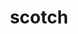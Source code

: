 ---
title: "scotch"
layout: cache
categories: [package, develop]
meta: {"compilers": ["gcc@11.4.0", "gcc@12.4.0", "intel-oneapi-compilers@2024.1.0", "intel-oneapi-compilers@2025.1.0"], "num_specs": 113, "num_specs_by_stack": {"aws-pcluster-neoverse_v1": 18, "aws-pcluster-x86_64_v4": 30, "e4s": 33, "e4s-neoverse-v2": 16, "e4s-oneapi": 16, "root": 113}, "oss": ["amzn2", "ubuntu22.04"], "platforms": ["linux"], "stacks": ["aws-pcluster-neoverse_v1", "aws-pcluster-x86_64_v4", "e4s", "e4s-neoverse-v2", "e4s-oneapi", "root"], "targets": ["neoverse_v1", "neoverse_v2", "x86_64_v3", "x86_64_v4"], "versions": ["6.0.9", "7.0.7"]}
spec_details: [{"compiler": "intel-oneapi-compilers@2025.1.0", "hash": "23qarafatj3bnd5b3djgh6ehjnhurbuq", "os": "ubuntu22.04", "platform": "linux", "size": "-", "stacks": ["e4s-oneapi", "root"], "target": "x86_64_v3", "variants": ["build_system=cmake", "build_type=Release", "+compression", "~esmumps", "generator=make", "~int64", "~ipo", "~metis", "+mpi", "~mpi_thread", "~noarch", "+shared", "+threads"], "versions": ["7.0.7"]}, {"compiler": "gcc@12.4.0", "hash": "2geffdlcauislpkz6jivjths7srrt7uv", "os": "amzn2", "platform": "linux", "size": "-", "stacks": ["aws-pcluster-neoverse_v1", "root"], "target": "neoverse_v1", "variants": ["build_system=makefile", "+compression", "~esmumps", "~int64", "~metis", "+mpi", "~mpi_thread", "~noarch", "+shared", "+threads"], "versions": ["6.0.9"]}, {"compiler": "intel-oneapi-compilers@2025.1.0", "hash": "2yj5wvaxxiyl6o6fjslcipddkatukiw7", "os": "ubuntu22.04", "platform": "linux", "size": "-", "stacks": ["e4s-oneapi", "root"], "target": "x86_64_v3", "variants": ["build_system=cmake", "build_type=Release", "+compression", "~esmumps", "generator=make", "~int64", "~ipo", "~metis", "+mpi", "~mpi_thread", "~noarch", "+shared", "+threads"], "versions": ["7.0.7"]}, {"compiler": "intel-oneapi-compilers@2024.1.0", "hash": "32sv2ut2mny54ienfrsbjkh2rpfrjvvd", "os": "amzn2", "platform": "linux", "size": "-", "stacks": ["aws-pcluster-x86_64_v4", "root"], "target": "x86_64_v3", "variants": ["build_system=makefile", "+compression", "~esmumps", "~int64", "~metis", "+mpi", "~mpi_thread", "~noarch", "+shared", "+threads"], "versions": ["6.0.9"]}, {"compiler": "gcc@11.4.0", "hash": "376dkl2s5diyc6p3zx2atbaumt736jxd", "os": "ubuntu22.04", "platform": "linux", "size": "-", "stacks": ["e4s-neoverse-v2", "root"], "target": "neoverse_v2", "variants": ["build_system=cmake", "build_type=Release", "+compression", "~esmumps", "generator=make", "~int64", "~ipo", "~metis", "+mpi", "~mpi_thread", "~noarch", "+shared", "+threads"], "versions": ["7.0.7"]}, {"compiler": "intel-oneapi-compilers@2024.1.0", "hash": "3d2m5esvk6dzlcxbmqeraenddnqxoimu", "os": "amzn2", "platform": "linux", "size": "-", "stacks": ["aws-pcluster-x86_64_v4", "root"], "target": "x86_64_v4", "variants": ["build_system=makefile", "+compression", "~esmumps", "~int64", "~metis", "+mpi", "~mpi_thread", "~noarch", "+shared", "+threads"], "versions": ["6.0.9"]}, {"compiler": "gcc@11.4.0", "hash": "3iu54hl4bnrt5recbcdkwb5nsa4rllkx", "os": "ubuntu22.04", "platform": "linux", "size": "-", "stacks": ["e4s", "root"], "target": "x86_64_v3", "variants": ["build_system=cmake", "build_type=Release", "+compression", "~esmumps", "generator=make", "~int64", "~ipo", "~metis", "+mpi", "~mpi_thread", "~noarch", "+shared", "+threads"], "versions": ["7.0.7"]}, {"compiler": "intel-oneapi-compilers@2024.1.0", "hash": "3rbkiphhydwznn4hraqqu3pmvbmvfh6o", "os": "amzn2", "platform": "linux", "size": "-", "stacks": ["aws-pcluster-x86_64_v4", "root"], "target": "x86_64_v4", "variants": ["build_system=makefile", "+compression", "~esmumps", "~int64", "~metis", "+mpi", "~mpi_thread", "~noarch", "+shared", "+threads"], "versions": ["6.0.9"]}, {"compiler": "intel-oneapi-compilers@2024.1.0", "hash": "4om5fyzdv6m3ocuytxnusj35ikjbce24", "os": "amzn2", "platform": "linux", "size": "-", "stacks": ["aws-pcluster-x86_64_v4", "root"], "target": "x86_64_v4", "variants": ["build_system=makefile", "+compression", "~esmumps", "~int64", "~metis", "+mpi", "~mpi_thread", "~noarch", "+shared", "+threads"], "versions": ["6.0.9"]}, {"compiler": "intel-oneapi-compilers@2024.1.0", "hash": "5piidbtbjtgduuvmu65e7trtl2qn6ksj", "os": "amzn2", "platform": "linux", "size": "-", "stacks": ["aws-pcluster-x86_64_v4", "root"], "target": "x86_64_v3", "variants": ["build_system=makefile", "+compression", "~esmumps", "~int64", "~metis", "+mpi", "~mpi_thread", "~noarch", "+shared", "+threads"], "versions": ["6.0.9"]}, {"compiler": "gcc@12.4.0", "hash": "6ucnerer7u6dweenb2qllstlgwxuadv2", "os": "amzn2", "platform": "linux", "size": "-", "stacks": ["aws-pcluster-neoverse_v1", "root"], "target": "neoverse_v1", "variants": ["build_system=makefile", "+compression", "~esmumps", "~int64", "~metis", "+mpi", "~mpi_thread", "~noarch", "+shared", "+threads"], "versions": ["6.0.9"]}, {"compiler": "intel-oneapi-compilers@2024.1.0", "hash": "74em2vfrnrdvcgljijy3ciycu5hw5fnr", "os": "amzn2", "platform": "linux", "size": "-", "stacks": ["aws-pcluster-x86_64_v4", "root"], "target": "x86_64_v4", "variants": ["build_system=makefile", "+compression", "~esmumps", "~int64", "~metis", "+mpi", "~mpi_thread", "~noarch", "+shared", "+threads"], "versions": ["6.0.9"]}, {"compiler": "gcc@12.4.0", "hash": "7cw5ewr7n77wspnsp4hkclaqzrnzvlcd", "os": "amzn2", "platform": "linux", "size": "-", "stacks": ["aws-pcluster-neoverse_v1", "root"], "target": "neoverse_v1", "variants": ["build_system=makefile", "+compression", "~esmumps", "~int64", "~metis", "+mpi", "~mpi_thread", "~noarch", "+shared", "+threads"], "versions": ["6.0.9"]}, {"compiler": "intel-oneapi-compilers@2025.1.0", "hash": "7gwltq2nqdw6ntrtiek3kobxgata32jp", "os": "ubuntu22.04", "platform": "linux", "size": "-", "stacks": ["e4s-oneapi", "root"], "target": "x86_64_v3", "variants": ["build_system=cmake", "build_type=Release", "+compression", "~esmumps", "generator=make", "~int64", "~ipo", "~metis", "+mpi", "~mpi_thread", "~noarch", "+shared", "+threads"], "versions": ["7.0.7"]}, {"compiler": "gcc@11.4.0", "hash": "azzstvgdarbqvbtkltey7miwi3ym4szv", "os": "ubuntu22.04", "platform": "linux", "size": "-", "stacks": ["e4s", "root"], "target": "x86_64_v3", "variants": ["build_system=cmake", "build_type=Release", "+compression", "~esmumps", "generator=make", "~int64", "~ipo", "~metis", "+mpi", "~mpi_thread", "~noarch", "+shared", "+threads"], "versions": ["7.0.7"]}, {"compiler": "gcc@11.4.0", "hash": "behjwvaf36u4kyowg7sugfkvd5kjueu4", "os": "ubuntu22.04", "platform": "linux", "size": "-", "stacks": ["e4s-neoverse-v2", "root"], "target": "neoverse_v2", "variants": ["build_system=cmake", "build_type=Release", "+compression", "~esmumps", "generator=make", "~int64", "~ipo", "~metis", "+mpi", "~mpi_thread", "~noarch", "+shared", "+threads"], "versions": ["7.0.7"]}, {"compiler": "gcc@11.4.0", "hash": "ckgnqjlavqcr5rvvu7doaxhnp77h7kpf", "os": "ubuntu22.04", "platform": "linux", "size": "-", "stacks": ["e4s", "root"], "target": "x86_64_v3", "variants": ["build_system=cmake", "build_type=Release", "+compression", "~esmumps", "generator=make", "~int64", "~ipo", "~metis", "+mpi", "~mpi_thread", "~noarch", "+shared", "+threads"], "versions": ["7.0.7"]}, {"compiler": "intel-oneapi-compilers@2024.1.0", "hash": "clxpdvbggk45yxdklikr3ecarh6cldqc", "os": "amzn2", "platform": "linux", "size": "-", "stacks": ["aws-pcluster-x86_64_v4", "root"], "target": "x86_64_v4", "variants": ["build_system=makefile", "+compression", "~esmumps", "~int64", "~metis", "+mpi", "~mpi_thread", "~noarch", "+shared", "+threads"], "versions": ["6.0.9"]}, {"compiler": "gcc@11.4.0", "hash": "cu5yda54brt67ahfrrfav72knizgskra", "os": "ubuntu22.04", "platform": "linux", "size": "-", "stacks": ["e4s", "root"], "target": "x86_64_v3", "variants": ["build_system=cmake", "build_type=Release", "+compression", "~esmumps", "generator=make", "~int64", "~ipo", "~metis", "+mpi", "~mpi_thread", "~noarch", "+shared", "+threads"], "versions": ["7.0.7"]}, {"compiler": "gcc@11.4.0", "hash": "cvtwkyqbmy3dmbcs4exdfblet74xxtvw", "os": "ubuntu22.04", "platform": "linux", "size": "-", "stacks": ["e4s", "root"], "target": "x86_64_v3", "variants": ["build_system=cmake", "build_type=Release", "+compression", "~esmumps", "generator=make", "~int64", "~ipo", "~metis", "+mpi", "~mpi_thread", "~noarch", "+shared", "+threads"], "versions": ["7.0.7"]}, {"compiler": "gcc@12.4.0", "hash": "cwbg2jmpz7polq4uv4s2prxjzc75uuiz", "os": "amzn2", "platform": "linux", "size": "-", "stacks": ["aws-pcluster-neoverse_v1", "root"], "target": "neoverse_v1", "variants": ["build_system=makefile", "+compression", "~esmumps", "~int64", "~metis", "+mpi", "~mpi_thread", "~noarch", "+shared", "+threads"], "versions": ["6.0.9"]}, {"compiler": "intel-oneapi-compilers@2025.1.0", "hash": "czkgwuklt7obxziwsvgrpm5ibuutbead", "os": "ubuntu22.04", "platform": "linux", "size": "-", "stacks": ["e4s-oneapi", "root"], "target": "x86_64_v3", "variants": ["build_system=cmake", "build_type=Release", "+compression", "~esmumps", "generator=make", "~int64", "~ipo", "~metis", "+mpi", "~mpi_thread", "~noarch", "+shared", "+threads"], "versions": ["7.0.7"]}, {"compiler": "intel-oneapi-compilers@2024.1.0", "hash": "d3k3gicuvopdmhn53hpognkshgoejddi", "os": "amzn2", "platform": "linux", "size": "-", "stacks": ["aws-pcluster-x86_64_v4", "root"], "target": "x86_64_v4", "variants": ["build_system=makefile", "+compression", "~esmumps", "~int64", "~metis", "+mpi", "~mpi_thread", "~noarch", "+shared", "+threads"], "versions": ["6.0.9"]}, {"compiler": "intel-oneapi-compilers@2024.1.0", "hash": "de66q57eipehx3fewt72ikwwy5dgm7wt", "os": "amzn2", "platform": "linux", "size": "-", "stacks": ["aws-pcluster-x86_64_v4", "root"], "target": "x86_64_v4", "variants": ["build_system=makefile", "+compression", "~esmumps", "~int64", "~metis", "+mpi", "~mpi_thread", "~noarch", "+shared", "+threads"], "versions": ["6.0.9"]}, {"compiler": "intel-oneapi-compilers@2024.1.0", "hash": "dhinkd6ouc7uijfzabrhjksvjpvjzmpk", "os": "amzn2", "platform": "linux", "size": "-", "stacks": ["aws-pcluster-x86_64_v4", "root"], "target": "x86_64_v4", "variants": ["build_system=makefile", "+compression", "~esmumps", "~int64", "~metis", "+mpi", "~mpi_thread", "~noarch", "+shared", "+threads"], "versions": ["6.0.9"]}, {"compiler": "intel-oneapi-compilers@2025.1.0", "hash": "dmosjjk6itawy52273vzfwvtjq7nu26j", "os": "ubuntu22.04", "platform": "linux", "size": "-", "stacks": ["e4s-oneapi", "root"], "target": "x86_64_v3", "variants": ["build_system=cmake", "build_type=Release", "+compression", "~esmumps", "generator=make", "~int64", "~ipo", "~metis", "+mpi", "~mpi_thread", "~noarch", "+shared", "+threads"], "versions": ["7.0.7"]}, {"compiler": "intel-oneapi-compilers@2024.1.0", "hash": "dnod745aevo5u4vjalxyctch75pb6vzz", "os": "amzn2", "platform": "linux", "size": "-", "stacks": ["aws-pcluster-x86_64_v4", "root"], "target": "x86_64_v3", "variants": ["build_system=makefile", "+compression", "~esmumps", "~int64", "~metis", "+mpi", "~mpi_thread", "~noarch", "+shared", "+threads"], "versions": ["6.0.9"]}, {"compiler": "intel-oneapi-compilers@2024.1.0", "hash": "dw53tis57g3eimlv5q4pmvdizh42xv2f", "os": "amzn2", "platform": "linux", "size": "-", "stacks": ["aws-pcluster-x86_64_v4", "root"], "target": "x86_64_v3", "variants": ["build_system=makefile", "+compression", "~esmumps", "~int64", "~metis", "+mpi", "~mpi_thread", "~noarch", "+shared", "+threads"], "versions": ["6.0.9"]}, {"compiler": "gcc@11.4.0", "hash": "dwzymyuktdho4z44txcxwv2ioi7iyapz", "os": "ubuntu22.04", "platform": "linux", "size": "-", "stacks": ["e4s", "root"], "target": "x86_64_v3", "variants": ["build_system=cmake", "build_type=Release", "+compression", "~esmumps", "generator=make", "~int64", "~ipo", "~metis", "+mpi", "~mpi_thread", "~noarch", "+shared", "+threads"], "versions": ["7.0.7"]}, {"compiler": "intel-oneapi-compilers@2024.1.0", "hash": "e6lxi2rbn5a5545pntg4xquyenoaxm3m", "os": "amzn2", "platform": "linux", "size": "-", "stacks": ["aws-pcluster-x86_64_v4", "root"], "target": "x86_64_v3", "variants": ["build_system=makefile", "+compression", "~esmumps", "~int64", "~metis", "+mpi", "~mpi_thread", "~noarch", "+shared", "+threads"], "versions": ["6.0.9"]}, {"compiler": "gcc@12.4.0", "hash": "edl5qoufvwjl34hq562bld6fwmzocjco", "os": "amzn2", "platform": "linux", "size": "-", "stacks": ["aws-pcluster-neoverse_v1", "root"], "target": "neoverse_v1", "variants": ["build_system=makefile", "+compression", "~esmumps", "~int64", "~metis", "+mpi", "~mpi_thread", "~noarch", "+shared", "+threads"], "versions": ["6.0.9"]}, {"compiler": "gcc@11.4.0", "hash": "edmzdyc7kahdvd6dcvbr65ba7sj5mito", "os": "ubuntu22.04", "platform": "linux", "size": "-", "stacks": ["e4s", "root"], "target": "x86_64_v3", "variants": ["build_system=cmake", "build_type=Release", "+compression", "~esmumps", "generator=make", "~int64", "~ipo", "~metis", "+mpi", "~mpi_thread", "~noarch", "+shared", "+threads"], "versions": ["7.0.7"]}, {"compiler": "gcc@11.4.0", "hash": "eogoxyogeuxwuzptgwyenjz7uybezqyd", "os": "ubuntu22.04", "platform": "linux", "size": "-", "stacks": ["e4s", "root"], "target": "x86_64_v3", "variants": ["build_system=cmake", "build_type=Release", "+compression", "~esmumps", "generator=make", "~int64", "~ipo", "~metis", "+mpi", "~mpi_thread", "~noarch", "+shared", "+threads"], "versions": ["7.0.7"]}, {"compiler": "intel-oneapi-compilers@2024.1.0", "hash": "esqelokxwapicqzsyotamarnphexfskn", "os": "amzn2", "platform": "linux", "size": "-", "stacks": ["aws-pcluster-x86_64_v4", "root"], "target": "x86_64_v3", "variants": ["build_system=makefile", "+compression", "~esmumps", "~int64", "~metis", "+mpi", "~mpi_thread", "~noarch", "+shared", "+threads"], "versions": ["6.0.9"]}, {"compiler": "intel-oneapi-compilers@2024.1.0", "hash": "ex6qthqnugqa6rmuhwl47zm5kdhr5h2z", "os": "amzn2", "platform": "linux", "size": "-", "stacks": ["aws-pcluster-x86_64_v4", "root"], "target": "x86_64_v4", "variants": ["build_system=makefile", "+compression", "~esmumps", "~int64", "~metis", "+mpi", "~mpi_thread", "~noarch", "+shared", "+threads"], "versions": ["6.0.9"]}, {"compiler": "gcc@11.4.0", "hash": "fimutoffrjyfpwpcgr2wkvrhn7b6fh4l", "os": "ubuntu22.04", "platform": "linux", "size": "-", "stacks": ["e4s", "root"], "target": "x86_64_v3", "variants": ["build_system=cmake", "build_type=Release", "+compression", "~esmumps", "generator=make", "~int64", "~ipo", "~metis", "+mpi", "~mpi_thread", "~noarch", "+shared", "+threads"], "versions": ["7.0.7"]}, {"compiler": "gcc@11.4.0", "hash": "fmkwarjonxqq5k2kvmmwrikwrx2upajh", "os": "ubuntu22.04", "platform": "linux", "size": "-", "stacks": ["e4s-neoverse-v2", "root"], "target": "neoverse_v2", "variants": ["build_system=cmake", "build_type=Release", "+compression", "~esmumps", "generator=make", "~int64", "~ipo", "~metis", "+mpi", "~mpi_thread", "~noarch", "+shared", "+threads"], "versions": ["7.0.7"]}, {"compiler": "gcc@11.4.0", "hash": "g4mvpy2ejfir4t3kqfmsqv4po3yaou5e", "os": "ubuntu22.04", "platform": "linux", "size": "-", "stacks": ["e4s-neoverse-v2", "root"], "target": "neoverse_v2", "variants": ["build_system=cmake", "build_type=Release", "+compression", "~esmumps", "generator=make", "~int64", "~ipo", "~metis", "+mpi", "~mpi_thread", "~noarch", "+shared", "+threads"], "versions": ["7.0.7"]}, {"compiler": "gcc@11.4.0", "hash": "geba2qrghm6zqdyeh2lly5tjzwyfjyhv", "os": "ubuntu22.04", "platform": "linux", "size": "-", "stacks": ["e4s", "root"], "target": "x86_64_v3", "variants": ["build_system=cmake", "build_type=Release", "+compression", "~esmumps", "generator=make", "~int64", "~ipo", "~metis", "+mpi", "~mpi_thread", "~noarch", "+shared", "+threads"], "versions": ["7.0.7"]}, {"compiler": "gcc@11.4.0", "hash": "gkb5p7h5mlpznc2b2o45uacds27lg34h", "os": "ubuntu22.04", "platform": "linux", "size": "-", "stacks": ["e4s", "root"], "target": "x86_64_v3", "variants": ["build_system=cmake", "build_type=Release", "+compression", "~esmumps", "generator=make", "~int64", "~ipo", "~metis", "+mpi", "~mpi_thread", "~noarch", "+shared", "+threads"], "versions": ["7.0.7"]}, {"compiler": "gcc@11.4.0", "hash": "gun2vyenpjindwm2gjsweqpzwfjky4gc", "os": "ubuntu22.04", "platform": "linux", "size": "-", "stacks": ["e4s", "root"], "target": "x86_64_v3", "variants": ["build_system=cmake", "build_type=Release", "+compression", "~esmumps", "generator=make", "~int64", "~ipo", "~metis", "+mpi", "~mpi_thread", "~noarch", "+shared", "+threads"], "versions": ["7.0.7"]}, {"compiler": "gcc@11.4.0", "hash": "hapxn4ijqy5yvmxvjph5wdie44noaz4u", "os": "ubuntu22.04", "platform": "linux", "size": "-", "stacks": ["e4s", "root"], "target": "x86_64_v3", "variants": ["build_system=cmake", "build_type=Release", "+compression", "~esmumps", "generator=make", "~int64", "~ipo", "~metis", "+mpi", "~mpi_thread", "~noarch", "+shared", "+threads"], "versions": ["7.0.7"]}, {"compiler": "intel-oneapi-compilers@2025.1.0", "hash": "hsysffgh6uymedkk33emvee6cr6gyl6w", "os": "ubuntu22.04", "platform": "linux", "size": "-", "stacks": ["e4s-oneapi", "root"], "target": "x86_64_v3", "variants": ["build_system=cmake", "build_type=Release", "+compression", "~esmumps", "generator=make", "~int64", "~ipo", "~metis", "+mpi", "~mpi_thread", "~noarch", "+shared", "+threads"], "versions": ["7.0.7"]}, {"compiler": "gcc@11.4.0", "hash": "htlke5ca263ofllujporpuunoi562h5y", "os": "ubuntu22.04", "platform": "linux", "size": "-", "stacks": ["e4s-neoverse-v2", "root"], "target": "neoverse_v2", "variants": ["build_system=cmake", "build_type=Release", "+compression", "~esmumps", "generator=make", "~int64", "~ipo", "~metis", "+mpi", "~mpi_thread", "~noarch", "+shared", "+threads"], "versions": ["7.0.7"]}, {"compiler": "intel-oneapi-compilers@2025.1.0", "hash": "husipywc45e5kphsyhsvfnlg2y44havv", "os": "ubuntu22.04", "platform": "linux", "size": "-", "stacks": ["e4s-oneapi", "root"], "target": "x86_64_v3", "variants": ["build_system=cmake", "build_type=Release", "+compression", "~esmumps", "generator=make", "~int64", "~ipo", "~metis", "+mpi", "~mpi_thread", "~noarch", "+shared", "+threads"], "versions": ["7.0.7"]}, {"compiler": "gcc@11.4.0", "hash": "huyunkgxfbs24mzxoae6sio4e7a5k3vj", "os": "ubuntu22.04", "platform": "linux", "size": "-", "stacks": ["e4s-neoverse-v2", "root"], "target": "neoverse_v2", "variants": ["build_system=cmake", "build_type=Release", "+compression", "~esmumps", "generator=make", "~int64", "~ipo", "~metis", "+mpi", "~mpi_thread", "~noarch", "+shared", "+threads"], "versions": ["7.0.7"]}, {"compiler": "gcc@12.4.0", "hash": "hxnxeuhv4ybpuc4kdot2ityjz2fqmvlr", "os": "amzn2", "platform": "linux", "size": "-", "stacks": ["aws-pcluster-neoverse_v1", "root"], "target": "neoverse_v1", "variants": ["build_system=makefile", "+compression", "~esmumps", "~int64", "~metis", "+mpi", "~mpi_thread", "~noarch", "+shared", "+threads"], "versions": ["6.0.9"]}, {"compiler": "gcc@11.4.0", "hash": "i4ek5bywjgx22gu627ou52rk5ms5uzby", "os": "ubuntu22.04", "platform": "linux", "size": "-", "stacks": ["e4s", "root"], "target": "x86_64_v3", "variants": ["build_system=cmake", "build_type=Release", "+compression", "~esmumps", "generator=make", "~int64", "~ipo", "~metis", "+mpi", "~mpi_thread", "~noarch", "+shared", "+threads"], "versions": ["7.0.7"]}, {"compiler": "gcc@11.4.0", "hash": "iajrtpr3pdfy2a2pljrwuwvg5e6d6ego", "os": "ubuntu22.04", "platform": "linux", "size": "-", "stacks": ["e4s-neoverse-v2", "root"], "target": "neoverse_v2", "variants": ["build_system=cmake", "build_type=Release", "+compression", "~esmumps", "generator=make", "~int64", "~ipo", "~metis", "+mpi", "~mpi_thread", "~noarch", "+shared", "+threads"], "versions": ["7.0.7"]}, {"compiler": "gcc@12.4.0", "hash": "ibqxdmepzilmdjswboeft4gaztibm6nd", "os": "amzn2", "platform": "linux", "size": "-", "stacks": ["aws-pcluster-neoverse_v1", "root"], "target": "neoverse_v1", "variants": ["build_system=makefile", "+compression", "~esmumps", "~int64", "~metis", "+mpi", "~mpi_thread", "~noarch", "+shared", "+threads"], "versions": ["6.0.9"]}, {"compiler": "intel-oneapi-compilers@2025.1.0", "hash": "iwgrcm3dzkscm5ikolp7qcwwvhohhxqq", "os": "ubuntu22.04", "platform": "linux", "size": "-", "stacks": ["e4s-oneapi", "root"], "target": "x86_64_v3", "variants": ["build_system=cmake", "build_type=Release", "+compression", "~esmumps", "generator=make", "~int64", "~ipo", "~metis", "+mpi", "~mpi_thread", "~noarch", "+shared", "+threads"], "versions": ["7.0.7"]}, {"compiler": "gcc@11.4.0", "hash": "j5w5tenkwzn4rnzam3q72ja2m5tg7cth", "os": "ubuntu22.04", "platform": "linux", "size": "-", "stacks": ["e4s", "root"], "target": "x86_64_v3", "variants": ["build_system=cmake", "build_type=Release", "+compression", "~esmumps", "generator=make", "~int64", "~ipo", "~metis", "+mpi", "~mpi_thread", "~noarch", "+shared", "+threads"], "versions": ["7.0.7"]}, {"compiler": "intel-oneapi-compilers@2025.1.0", "hash": "jz4wd7svrggjssrxwda6qstv25uhyl7w", "os": "ubuntu22.04", "platform": "linux", "size": "-", "stacks": ["e4s-oneapi", "root"], "target": "x86_64_v3", "variants": ["build_system=cmake", "build_type=Release", "+compression", "~esmumps", "generator=make", "~int64", "~ipo", "~metis", "+mpi", "~mpi_thread", "~noarch", "+shared", "+threads"], "versions": ["7.0.7"]}, {"compiler": "gcc@11.4.0", "hash": "k72wiras5n35b2jcbic44h27423bslz2", "os": "ubuntu22.04", "platform": "linux", "size": "-", "stacks": ["e4s", "root"], "target": "x86_64_v3", "variants": ["build_system=cmake", "build_type=Release", "+compression", "~esmumps", "generator=make", "~int64", "~ipo", "~metis", "+mpi", "~mpi_thread", "~noarch", "+shared", "+threads"], "versions": ["7.0.7"]}, {"compiler": "gcc@11.4.0", "hash": "k7xlrrmunlnr2gg7oq2mxlqucqmnwklw", "os": "ubuntu22.04", "platform": "linux", "size": "-", "stacks": ["e4s", "root"], "target": "x86_64_v3", "variants": ["build_system=cmake", "build_type=Release", "+compression", "~esmumps", "generator=make", "~int64", "~ipo", "~metis", "+mpi", "~mpi_thread", "~noarch", "+shared", "+threads"], "versions": ["7.0.7"]}, {"compiler": "gcc@12.4.0", "hash": "kbnqvklv3iromsyktknfjlhyaahdbulb", "os": "amzn2", "platform": "linux", "size": "-", "stacks": ["aws-pcluster-neoverse_v1", "root"], "target": "neoverse_v1", "variants": ["build_system=makefile", "+compression", "~esmumps", "~int64", "~metis", "+mpi", "~mpi_thread", "~noarch", "+shared", "+threads"], "versions": ["6.0.9"]}, {"compiler": "intel-oneapi-compilers@2024.1.0", "hash": "kcu6fsfmwof2tkkbhltpluxyeiue5k7k", "os": "amzn2", "platform": "linux", "size": "-", "stacks": ["aws-pcluster-x86_64_v4", "root"], "target": "x86_64_v4", "variants": ["build_system=makefile", "+compression", "~esmumps", "~int64", "~metis", "+mpi", "~mpi_thread", "~noarch", "+shared", "+threads"], "versions": ["6.0.9"]}, {"compiler": "gcc@11.4.0", "hash": "kwdlyxprpt2hzrcowvimkramzgzzp3lf", "os": "ubuntu22.04", "platform": "linux", "size": "-", "stacks": ["e4s-neoverse-v2", "root"], "target": "neoverse_v2", "variants": ["build_system=cmake", "build_type=Release", "+compression", "~esmumps", "generator=make", "~int64", "~ipo", "~metis", "+mpi", "~mpi_thread", "~noarch", "+shared", "+threads"], "versions": ["7.0.7"]}, {"compiler": "intel-oneapi-compilers@2025.1.0", "hash": "l36vsfzjqrswmpyp3avf3d7aqn2dpeoh", "os": "ubuntu22.04", "platform": "linux", "size": "-", "stacks": ["e4s-oneapi", "root"], "target": "x86_64_v3", "variants": ["build_system=cmake", "build_type=Release", "+compression", "~esmumps", "generator=make", "~int64", "~ipo", "~metis", "+mpi", "~mpi_thread", "~noarch", "+shared", "+threads"], "versions": ["7.0.7"]}, {"compiler": "gcc@11.4.0", "hash": "lneauotpcudldztj6i7cci3suh55lhwh", "os": "ubuntu22.04", "platform": "linux", "size": "-", "stacks": ["e4s", "root"], "target": "x86_64_v3", "variants": ["build_system=cmake", "build_type=Release", "+compression", "~esmumps", "generator=make", "~int64", "~ipo", "~metis", "+mpi", "~mpi_thread", "~noarch", "+shared", "+threads"], "versions": ["7.0.7"]}, {"compiler": "gcc@11.4.0", "hash": "m4lm2744ipimr4sxpdexcro5uoniubx2", "os": "ubuntu22.04", "platform": "linux", "size": "-", "stacks": ["e4s", "root"], "target": "x86_64_v3", "variants": ["build_system=cmake", "build_type=Release", "+compression", "~esmumps", "generator=make", "~int64", "~ipo", "~metis", "+mpi", "~mpi_thread", "~noarch", "+shared", "+threads"], "versions": ["7.0.7"]}, {"compiler": "gcc@11.4.0", "hash": "mdq6qeo7jbk7wxxv34ximu4vaxzrwd2u", "os": "ubuntu22.04", "platform": "linux", "size": "-", "stacks": ["e4s", "root"], "target": "x86_64_v3", "variants": ["build_system=cmake", "build_type=Release", "+compression", "~esmumps", "generator=make", "~int64", "~ipo", "~metis", "+mpi", "~mpi_thread", "~noarch", "+shared", "+threads"], "versions": ["7.0.7"]}, {"compiler": "gcc@11.4.0", "hash": "miobzt7epl7kywtvr64q2qeprvizzpza", "os": "ubuntu22.04", "platform": "linux", "size": "-", "stacks": ["e4s", "root"], "target": "x86_64_v3", "variants": ["build_system=cmake", "build_type=Release", "+compression", "~esmumps", "generator=make", "~int64", "~ipo", "~metis", "+mpi", "~mpi_thread", "~noarch", "+shared", "+threads"], "versions": ["7.0.7"]}, {"compiler": "intel-oneapi-compilers@2024.1.0", "hash": "mt6u4vbhn5ytohth3iet3wov2xmtghaa", "os": "amzn2", "platform": "linux", "size": "-", "stacks": ["aws-pcluster-x86_64_v4", "root"], "target": "x86_64_v3", "variants": ["build_system=makefile", "+compression", "~esmumps", "~int64", "~metis", "+mpi", "~mpi_thread", "~noarch", "+shared", "+threads"], "versions": ["6.0.9"]}, {"compiler": "intel-oneapi-compilers@2024.1.0", "hash": "n3m6o224tg3nnictu3cmt2rsi4e4ho5f", "os": "amzn2", "platform": "linux", "size": "-", "stacks": ["aws-pcluster-x86_64_v4", "root"], "target": "x86_64_v3", "variants": ["build_system=makefile", "+compression", "~esmumps", "~int64", "~metis", "+mpi", "~mpi_thread", "~noarch", "+shared", "+threads"], "versions": ["6.0.9"]}, {"compiler": "gcc@11.4.0", "hash": "nexww56j3k3rintzpeoprt7uktjwqcba", "os": "ubuntu22.04", "platform": "linux", "size": "-", "stacks": ["e4s", "root"], "target": "x86_64_v3", "variants": ["build_system=cmake", "build_type=Release", "+compression", "~esmumps", "generator=make", "~int64", "~ipo", "~metis", "+mpi", "~mpi_thread", "~noarch", "+shared", "+threads"], "versions": ["7.0.7"]}, {"compiler": "intel-oneapi-compilers@2025.1.0", "hash": "nohocoeykij7hnhsfsd2qta3xwuejd5w", "os": "ubuntu22.04", "platform": "linux", "size": "-", "stacks": ["e4s-oneapi", "root"], "target": "x86_64_v3", "variants": ["build_system=cmake", "build_type=Release", "+compression", "~esmumps", "generator=make", "~int64", "~ipo", "~metis", "+mpi", "~mpi_thread", "~noarch", "+shared", "+threads"], "versions": ["7.0.7"]}, {"compiler": "gcc@11.4.0", "hash": "np3cees4vjrfinc5t4pjaa2doi4bljio", "os": "ubuntu22.04", "platform": "linux", "size": "-", "stacks": ["e4s", "root"], "target": "x86_64_v3", "variants": ["build_system=cmake", "build_type=Release", "+compression", "~esmumps", "generator=make", "~int64", "~ipo", "~metis", "+mpi", "~mpi_thread", "~noarch", "+shared", "+threads"], "versions": ["7.0.7"]}, {"compiler": "gcc@11.4.0", "hash": "nqllrjlzblefoly4ieyorw6uc7icsuc6", "os": "ubuntu22.04", "platform": "linux", "size": "-", "stacks": ["e4s", "root"], "target": "x86_64_v3", "variants": ["build_system=cmake", "build_type=Release", "+compression", "~esmumps", "generator=make", "~int64", "~ipo", "~metis", "+mpi", "~mpi_thread", "~noarch", "+shared", "+threads"], "versions": ["7.0.7"]}, {"compiler": "intel-oneapi-compilers@2024.1.0", "hash": "p6d2xno64exp6jebnhsip7o7g7zsms55", "os": "amzn2", "platform": "linux", "size": "-", "stacks": ["aws-pcluster-x86_64_v4", "root"], "target": "x86_64_v4", "variants": ["build_system=makefile", "+compression", "~esmumps", "~int64", "~metis", "+mpi", "~mpi_thread", "~noarch", "+shared", "+threads"], "versions": ["6.0.9"]}, {"compiler": "intel-oneapi-compilers@2024.1.0", "hash": "phwmluqjrb7luifgrjvnic54u47xkek5", "os": "amzn2", "platform": "linux", "size": "-", "stacks": ["aws-pcluster-x86_64_v4", "root"], "target": "x86_64_v4", "variants": ["build_system=makefile", "+compression", "~esmumps", "~int64", "~metis", "+mpi", "~mpi_thread", "~noarch", "+shared", "+threads"], "versions": ["6.0.9"]}, {"compiler": "intel-oneapi-compilers@2024.1.0", "hash": "piher63jb7ay2nv4jbofsxip4g4gzzgh", "os": "amzn2", "platform": "linux", "size": "-", "stacks": ["aws-pcluster-x86_64_v4", "root"], "target": "x86_64_v4", "variants": ["build_system=makefile", "+compression", "~esmumps", "~int64", "~metis", "+mpi", "~mpi_thread", "~noarch", "+shared", "+threads"], "versions": ["6.0.9"]}, {"compiler": "intel-oneapi-compilers@2025.1.0", "hash": "pkgzo55eosh67tmqfbbz7ds4yltaeax4", "os": "ubuntu22.04", "platform": "linux", "size": "-", "stacks": ["e4s-oneapi", "root"], "target": "x86_64_v3", "variants": ["build_system=cmake", "build_type=Release", "+compression", "~esmumps", "generator=make", "~int64", "~ipo", "~metis", "+mpi", "~mpi_thread", "~noarch", "+shared", "+threads"], "versions": ["7.0.7"]}, {"compiler": "intel-oneapi-compilers@2024.1.0", "hash": "puofxzqfwyjs5stuzjs46ekkzrvrurth", "os": "amzn2", "platform": "linux", "size": "-", "stacks": ["aws-pcluster-x86_64_v4", "root"], "target": "x86_64_v3", "variants": ["build_system=makefile", "+compression", "~esmumps", "~int64", "~metis", "+mpi", "~mpi_thread", "~noarch", "+shared", "+threads"], "versions": ["6.0.9"]}, {"compiler": "gcc@12.4.0", "hash": "qb5hekcz3moztx7jhkr3ftmwgi5daf6w", "os": "amzn2", "platform": "linux", "size": "-", "stacks": ["aws-pcluster-neoverse_v1", "root"], "target": "neoverse_v1", "variants": ["build_system=makefile", "+compression", "~esmumps", "~int64", "~metis", "+mpi", "~mpi_thread", "~noarch", "+shared", "+threads"], "versions": ["6.0.9"]}, {"compiler": "intel-oneapi-compilers@2024.1.0", "hash": "rcnbwnjd2vjnjcjk6svqjy2qcyon5nv6", "os": "amzn2", "platform": "linux", "size": "-", "stacks": ["aws-pcluster-x86_64_v4", "root"], "target": "x86_64_v3", "variants": ["build_system=makefile", "+compression", "~esmumps", "~int64", "~metis", "+mpi", "~mpi_thread", "~noarch", "+shared", "+threads"], "versions": ["6.0.9"]}, {"compiler": "gcc@11.4.0", "hash": "sgbwh3t3qhxqn7vgvzgmsliv4s3n4vns", "os": "ubuntu22.04", "platform": "linux", "size": "-", "stacks": ["e4s-neoverse-v2", "root"], "target": "neoverse_v2", "variants": ["build_system=cmake", "build_type=Release", "+compression", "~esmumps", "generator=make", "~int64", "~ipo", "~metis", "+mpi", "~mpi_thread", "~noarch", "+shared", "+threads"], "versions": ["7.0.7"]}, {"compiler": "gcc@11.4.0", "hash": "sin5de27rizynrhoav7fpzdtcllfh2kx", "os": "ubuntu22.04", "platform": "linux", "size": "-", "stacks": ["e4s-neoverse-v2", "root"], "target": "neoverse_v2", "variants": ["build_system=cmake", "build_type=Release", "+compression", "~esmumps", "generator=make", "~int64", "~ipo", "~metis", "+mpi", "~mpi_thread", "~noarch", "+shared", "+threads"], "versions": ["7.0.7"]}, {"compiler": "gcc@12.4.0", "hash": "smoi72d5xkq4nsns24wgprifnzbvywtl", "os": "amzn2", "platform": "linux", "size": "-", "stacks": ["aws-pcluster-neoverse_v1", "root"], "target": "neoverse_v1", "variants": ["build_system=makefile", "+compression", "~esmumps", "~int64", "~metis", "+mpi", "~mpi_thread", "~noarch", "+shared", "+threads"], "versions": ["6.0.9"]}, {"compiler": "intel-oneapi-compilers@2024.1.0", "hash": "sqgrxklxeike2hgqwc5gbmxaqpyvxnxr", "os": "amzn2", "platform": "linux", "size": "-", "stacks": ["aws-pcluster-x86_64_v4", "root"], "target": "x86_64_v3", "variants": ["build_system=makefile", "+compression", "~esmumps", "~int64", "~metis", "+mpi", "~mpi_thread", "~noarch", "+shared", "+threads"], "versions": ["6.0.9"]}, {"compiler": "gcc@11.4.0", "hash": "ss6ly52zdq4aksbvyqixfi34tdijrfob", "os": "ubuntu22.04", "platform": "linux", "size": "-", "stacks": ["e4s-neoverse-v2", "root"], "target": "neoverse_v2", "variants": ["build_system=cmake", "build_type=Release", "+compression", "~esmumps", "generator=make", "~int64", "~ipo", "~metis", "+mpi", "~mpi_thread", "~noarch", "+shared", "+threads"], "versions": ["7.0.7"]}, {"compiler": "gcc@11.4.0", "hash": "syuhzrfafzznftk2ah6jgpjnb226gstk", "os": "ubuntu22.04", "platform": "linux", "size": "-", "stacks": ["e4s", "root"], "target": "x86_64_v3", "variants": ["build_system=cmake", "build_type=Release", "+compression", "~esmumps", "generator=make", "~int64", "~ipo", "~metis", "+mpi", "~mpi_thread", "~noarch", "+shared", "+threads"], "versions": ["7.0.7"]}, {"compiler": "gcc@12.4.0", "hash": "t5vz6mgdx5nts74if6nd5mn3ehrmmuab", "os": "amzn2", "platform": "linux", "size": "-", "stacks": ["aws-pcluster-neoverse_v1", "root"], "target": "neoverse_v1", "variants": ["build_system=makefile", "+compression", "~esmumps", "~int64", "~metis", "+mpi", "~mpi_thread", "~noarch", "+shared", "+threads"], "versions": ["6.0.9"]}, {"compiler": "gcc@12.4.0", "hash": "tduqnq6wgjllrewquu5lltni2v5k2xnb", "os": "amzn2", "platform": "linux", "size": "-", "stacks": ["aws-pcluster-neoverse_v1", "root"], "target": "neoverse_v1", "variants": ["build_system=makefile", "+compression", "~esmumps", "~int64", "~metis", "+mpi", "~mpi_thread", "~noarch", "+shared", "+threads"], "versions": ["6.0.9"]}, {"compiler": "gcc@11.4.0", "hash": "ti6qaoa5wtovlmfq2rqdtknq7eq2c2mz", "os": "ubuntu22.04", "platform": "linux", "size": "-", "stacks": ["e4s", "root"], "target": "x86_64_v3", "variants": ["build_system=cmake", "build_type=Release", "+compression", "~esmumps", "generator=make", "~int64", "~ipo", "~metis", "+mpi", "~mpi_thread", "~noarch", "+shared", "+threads"], "versions": ["7.0.7"]}, {"compiler": "gcc@11.4.0", "hash": "trzxuqrhxqid5ekwwt22pmfskwxtxcrv", "os": "ubuntu22.04", "platform": "linux", "size": "-", "stacks": ["e4s-neoverse-v2", "root"], "target": "neoverse_v2", "variants": ["build_system=cmake", "build_type=Release", "+compression", "~esmumps", "generator=make", "~int64", "~ipo", "~metis", "+mpi", "~mpi_thread", "~noarch", "+shared", "+threads"], "versions": ["7.0.7"]}, {"compiler": "gcc@12.4.0", "hash": "umk7yiejsqdvlwkakd5qtzgbxefs4v7e", "os": "amzn2", "platform": "linux", "size": "-", "stacks": ["aws-pcluster-neoverse_v1", "root"], "target": "neoverse_v1", "variants": ["build_system=makefile", "+compression", "~esmumps", "~int64", "~metis", "+mpi", "~mpi_thread", "~noarch", "+shared", "+threads"], "versions": ["6.0.9"]}, {"compiler": "intel-oneapi-compilers@2024.1.0", "hash": "undkohq524ielgbwzxau7425by3cnmdr", "os": "amzn2", "platform": "linux", "size": "-", "stacks": ["aws-pcluster-x86_64_v4", "root"], "target": "x86_64_v3", "variants": ["build_system=makefile", "+compression", "~esmumps", "~int64", "~metis", "+mpi", "~mpi_thread", "~noarch", "+shared", "+threads"], "versions": ["6.0.9"]}, {"compiler": "gcc@11.4.0", "hash": "utwqoouye7rxppb5hl6xbktb2fulassx", "os": "ubuntu22.04", "platform": "linux", "size": "-", "stacks": ["e4s-neoverse-v2", "root"], "target": "neoverse_v2", "variants": ["build_system=cmake", "build_type=Release", "+compression", "~esmumps", "generator=make", "~int64", "~ipo", "~metis", "+mpi", "~mpi_thread", "~noarch", "+shared", "+threads"], "versions": ["7.0.7"]}, {"compiler": "intel-oneapi-compilers@2025.1.0", "hash": "vkxvzbf3brxa26mmcz7niebr3gv5nplf", "os": "ubuntu22.04", "platform": "linux", "size": "-", "stacks": ["e4s-oneapi", "root"], "target": "x86_64_v3", "variants": ["build_system=cmake", "build_type=Release", "+compression", "~esmumps", "generator=make", "~int64", "~ipo", "~metis", "+mpi", "~mpi_thread", "~noarch", "+shared", "+threads"], "versions": ["7.0.7"]}, {"compiler": "gcc@12.4.0", "hash": "voplq3ks7xgue2df45nu3lpkdi2os6af", "os": "amzn2", "platform": "linux", "size": "-", "stacks": ["aws-pcluster-neoverse_v1", "root"], "target": "neoverse_v1", "variants": ["build_system=makefile", "+compression", "~esmumps", "~int64", "~metis", "+mpi", "~mpi_thread", "~noarch", "+shared", "+threads"], "versions": ["6.0.9"]}, {"compiler": "intel-oneapi-compilers@2024.1.0", "hash": "vp3rg2ds4gcg5lujshuf4dmmjqalvqef", "os": "amzn2", "platform": "linux", "size": "-", "stacks": ["aws-pcluster-x86_64_v4", "root"], "target": "x86_64_v4", "variants": ["build_system=makefile", "+compression", "~esmumps", "~int64", "~metis", "+mpi", "~mpi_thread", "~noarch", "+shared", "+threads"], "versions": ["6.0.9"]}, {"compiler": "gcc@11.4.0", "hash": "vpwedxjojwyfx3fvz4krgb5ekt4pv5vt", "os": "ubuntu22.04", "platform": "linux", "size": "-", "stacks": ["e4s", "root"], "target": "x86_64_v3", "variants": ["build_system=cmake", "build_type=Release", "+compression", "~esmumps", "generator=make", "~int64", "~ipo", "~metis", "+mpi", "~mpi_thread", "~noarch", "+shared", "+threads"], "versions": ["7.0.7"]}, {"compiler": "gcc@11.4.0", "hash": "w3teybzy4grkcyqj5pc2fcze632vnd6l", "os": "ubuntu22.04", "platform": "linux", "size": "-", "stacks": ["e4s-neoverse-v2", "root"], "target": "neoverse_v2", "variants": ["build_system=cmake", "build_type=Release", "+compression", "~esmumps", "generator=make", "~int64", "~ipo", "~metis", "+mpi", "~mpi_thread", "~noarch", "+shared", "+threads"], "versions": ["7.0.7"]}, {"compiler": "intel-oneapi-compilers@2025.1.0", "hash": "wqef5fjcqtbbhgxnca5dnkdu37ujvp3p", "os": "ubuntu22.04", "platform": "linux", "size": "-", "stacks": ["e4s-oneapi", "root"], "target": "x86_64_v3", "variants": ["build_system=cmake", "build_type=Release", "+compression", "~esmumps", "generator=make", "~int64", "~ipo", "~metis", "+mpi", "~mpi_thread", "~noarch", "+shared", "+threads"], "versions": ["7.0.7"]}, {"compiler": "intel-oneapi-compilers@2024.1.0", "hash": "wsjp5kzhshzgfl4d7vwjloynha62z5qa", "os": "amzn2", "platform": "linux", "size": "-", "stacks": ["aws-pcluster-x86_64_v4", "root"], "target": "x86_64_v3", "variants": ["build_system=makefile", "+compression", "~esmumps", "~int64", "~metis", "+mpi", "~mpi_thread", "~noarch", "+shared", "+threads"], "versions": ["6.0.9"]}, {"compiler": "gcc@11.4.0", "hash": "wulcsbqdimmy7ezpmsais4kfdv6pupgb", "os": "ubuntu22.04", "platform": "linux", "size": "-", "stacks": ["e4s", "root"], "target": "x86_64_v3", "variants": ["build_system=cmake", "build_type=Release", "+compression", "~esmumps", "generator=make", "~int64", "~ipo", "~metis", "+mpi", "~mpi_thread", "~noarch", "+shared", "+threads"], "versions": ["7.0.7"]}, {"compiler": "gcc@11.4.0", "hash": "wvcovolmvptqbfjcyacuznubcz5zxafd", "os": "ubuntu22.04", "platform": "linux", "size": "-", "stacks": ["e4s-neoverse-v2", "root"], "target": "neoverse_v2", "variants": ["build_system=cmake", "build_type=Release", "+compression", "~esmumps", "generator=make", "~int64", "~ipo", "~metis", "+mpi", "~mpi_thread", "~noarch", "+shared", "+threads"], "versions": ["7.0.7"]}, {"compiler": "intel-oneapi-compilers@2025.1.0", "hash": "wvt5p3ss73hu2rqnzfn4b7wygcta7oir", "os": "ubuntu22.04", "platform": "linux", "size": "-", "stacks": ["e4s-oneapi", "root"], "target": "x86_64_v3", "variants": ["build_system=cmake", "build_type=Release", "+compression", "~esmumps", "generator=make", "~int64", "~ipo", "~metis", "+mpi", "~mpi_thread", "~noarch", "+shared", "+threads"], "versions": ["7.0.7"]}, {"compiler": "gcc@11.4.0", "hash": "x2vgsh2vkvf7rqwku5akjattygqghtoz", "os": "ubuntu22.04", "platform": "linux", "size": "-", "stacks": ["e4s", "root"], "target": "x86_64_v3", "variants": ["build_system=cmake", "build_type=Release", "+compression", "~esmumps", "generator=make", "~int64", "~ipo", "~metis", "+mpi", "~mpi_thread", "~noarch", "+shared", "+threads"], "versions": ["7.0.7"]}, {"compiler": "gcc@11.4.0", "hash": "xepcxyr5hyrskpw532emchspdaaijicu", "os": "ubuntu22.04", "platform": "linux", "size": "-", "stacks": ["e4s", "root"], "target": "x86_64_v3", "variants": ["build_system=cmake", "build_type=Release", "+compression", "~esmumps", "generator=make", "~int64", "~ipo", "~metis", "+mpi", "~mpi_thread", "~noarch", "+shared", "+threads"], "versions": ["7.0.7"]}, {"compiler": "intel-oneapi-compilers@2024.1.0", "hash": "xgpfcru34ogsllbmwgjiull6u6is73se", "os": "amzn2", "platform": "linux", "size": "-", "stacks": ["aws-pcluster-x86_64_v4", "root"], "target": "x86_64_v3", "variants": ["build_system=makefile", "+compression", "~esmumps", "~int64", "~metis", "+mpi", "~mpi_thread", "~noarch", "+shared", "+threads"], "versions": ["6.0.9"]}, {"compiler": "gcc@12.4.0", "hash": "xhiuwq7ztgf4gfucxvftzi65h7b2jqza", "os": "amzn2", "platform": "linux", "size": "-", "stacks": ["aws-pcluster-neoverse_v1", "root"], "target": "neoverse_v1", "variants": ["build_system=makefile", "+compression", "~esmumps", "~int64", "~metis", "+mpi", "~mpi_thread", "~noarch", "+shared", "+threads"], "versions": ["6.0.9"]}, {"compiler": "gcc@11.4.0", "hash": "y4mwgylvwmz2uvkqueqwyov6dlhejqru", "os": "ubuntu22.04", "platform": "linux", "size": "-", "stacks": ["e4s", "root"], "target": "x86_64_v3", "variants": ["build_system=cmake", "build_type=Release", "+compression", "~esmumps", "generator=make", "~int64", "~ipo", "~metis", "+mpi", "~mpi_thread", "~noarch", "+shared", "+threads"], "versions": ["7.0.7"]}, {"compiler": "gcc@12.4.0", "hash": "ycapmyqxa5azhr3ekooiuy6raura7bot", "os": "amzn2", "platform": "linux", "size": "-", "stacks": ["aws-pcluster-neoverse_v1", "root"], "target": "neoverse_v1", "variants": ["build_system=makefile", "+compression", "~esmumps", "~int64", "~metis", "+mpi", "~mpi_thread", "~noarch", "+shared", "+threads"], "versions": ["6.0.9"]}, {"compiler": "gcc@12.4.0", "hash": "ye2nv7a266touqk43scwpw7pnhcnkz3w", "os": "amzn2", "platform": "linux", "size": "-", "stacks": ["aws-pcluster-neoverse_v1", "root"], "target": "neoverse_v1", "variants": ["build_system=makefile", "+compression", "~esmumps", "~int64", "~metis", "+mpi", "~mpi_thread", "~noarch", "+shared", "+threads"], "versions": ["6.0.9"]}, {"compiler": "intel-oneapi-compilers@2024.1.0", "hash": "yfmjdy3b72ojcup5ya5fcssxf56cpcbg", "os": "amzn2", "platform": "linux", "size": "-", "stacks": ["aws-pcluster-x86_64_v4", "root"], "target": "x86_64_v3", "variants": ["build_system=makefile", "+compression", "~esmumps", "~int64", "~metis", "+mpi", "~mpi_thread", "~noarch", "+shared", "+threads"], "versions": ["6.0.9"]}, {"compiler": "intel-oneapi-compilers@2025.1.0", "hash": "yfmsfgtqet4u2r4thx74wu6wpfk4sx4w", "os": "ubuntu22.04", "platform": "linux", "size": "-", "stacks": ["e4s-oneapi", "root"], "target": "x86_64_v3", "variants": ["build_system=cmake", "build_type=Release", "+compression", "~esmumps", "generator=make", "~int64", "~ipo", "~metis", "+mpi", "~mpi_thread", "~noarch", "+shared", "+threads"], "versions": ["7.0.7"]}, {"compiler": "gcc@11.4.0", "hash": "yn5qyrhropvssmdp4whu6z7shw5awwof", "os": "ubuntu22.04", "platform": "linux", "size": "-", "stacks": ["e4s", "root"], "target": "x86_64_v3", "variants": ["build_system=cmake", "build_type=Release", "+compression", "~esmumps", "generator=make", "~int64", "~ipo", "~metis", "+mpi", "~mpi_thread", "~noarch", "+shared", "+threads"], "versions": ["7.0.7"]}, {"compiler": "gcc@12.4.0", "hash": "zbtvrvtjyqbpnqm542x2vhsa7unletl7", "os": "amzn2", "platform": "linux", "size": "-", "stacks": ["aws-pcluster-neoverse_v1", "root"], "target": "neoverse_v1", "variants": ["build_system=makefile", "+compression", "~esmumps", "~int64", "~metis", "+mpi", "~mpi_thread", "~noarch", "+shared", "+threads"], "versions": ["6.0.9"]}, {"compiler": "gcc@11.4.0", "hash": "zlnht7jpvgc3dqkscsnggfi2n3x4xlrv", "os": "ubuntu22.04", "platform": "linux", "size": "-", "stacks": ["e4s", "root"], "target": "x86_64_v3", "variants": ["build_system=cmake", "build_type=Release", "+compression", "~esmumps", "generator=make", "~int64", "~ipo", "~metis", "+mpi", "~mpi_thread", "~noarch", "+shared", "+threads"], "versions": ["7.0.7"]}, {"compiler": "intel-oneapi-compilers@2024.1.0", "hash": "zpi3hk6uwu6bp2riiqetfrdwhormezxx", "os": "amzn2", "platform": "linux", "size": "-", "stacks": ["aws-pcluster-x86_64_v4", "root"], "target": "x86_64_v4", "variants": ["build_system=makefile", "+compression", "~esmumps", "~int64", "~metis", "+mpi", "~mpi_thread", "~noarch", "+shared", "+threads"], "versions": ["6.0.9"]}, {"compiler": "gcc@11.4.0", "hash": "zr2d3ehnqgtzox7xjofgnj6tvm5efkp2", "os": "ubuntu22.04", "platform": "linux", "size": "-", "stacks": ["e4s-neoverse-v2", "root"], "target": "neoverse_v2", "variants": ["build_system=cmake", "build_type=Release", "+compression", "~esmumps", "generator=make", "~int64", "~ipo", "~metis", "+mpi", "~mpi_thread", "~noarch", "+shared", "+threads"], "versions": ["7.0.7"]}]
---